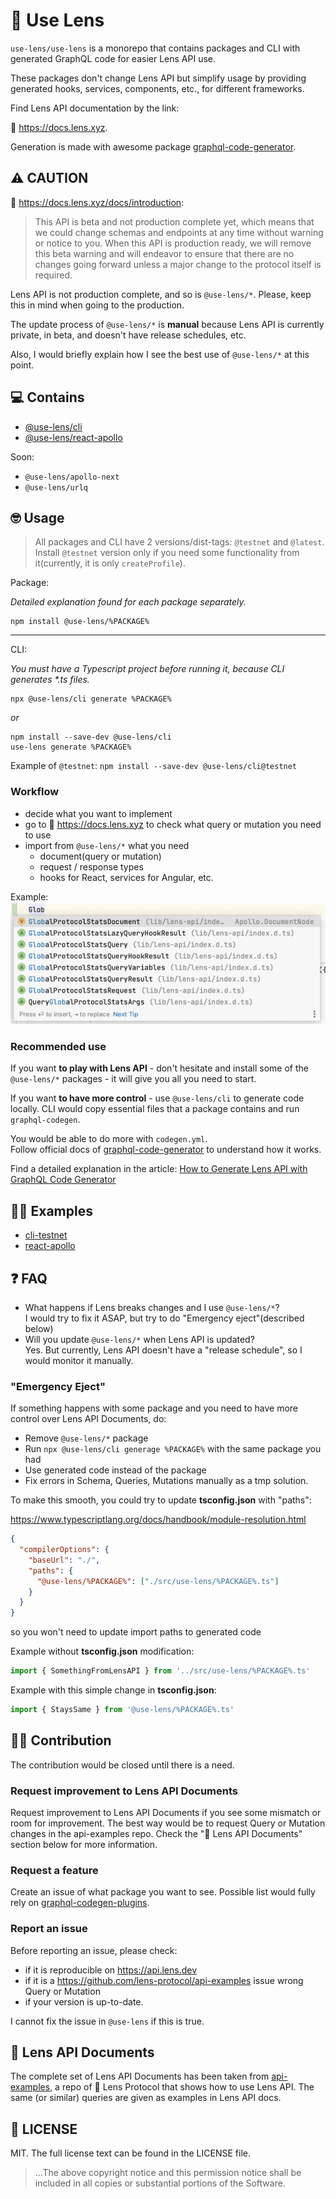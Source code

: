 # 🌱 Use Lens
`use-lens/use-lens` is a monorepo that contains packages and CLI with generated GraphQL code for easier Lens API use.

These packages don't change Lens API but simplify usage by providing generated hooks, services, components, etc., for different frameworks.

Find Lens API documentation by the link:

🌿 https://docs.lens.xyz.

Generation is made with awesome package [graphql-code-generator](https://github.com/dotansimha/graphql-code-generator).

## ⚠️ CAUTION
🌿 https://docs.lens.xyz/docs/introduction:
> This API is beta and not production complete yet, which means that we could change schemas and endpoints at any time without warning or notice to you. When this API is production ready, we will remove this beta warning and will endeavor to ensure that there are no changes going forward unless a major change to the protocol itself is required.

Lens API is not production complete, and so is `@use-lens/*`. Please, keep this in mind when going to the production.

The update process of `@use-lens/*` is **manual** because Lens API is currently private, in beta, and doesn't have release schedules, etc.

Also, I would briefly explain how I see the best use of `@use-lens/*` at this point.

## 💻 Contains
- [@use-lens/cli](https://github.com/use-lens/use-lens/tree/main/packages/cli)
- [@use-lens/react-apollo](https://github.com/use-lens/use-lens/tree/main/packages/react-apollo)

Soon:
- `@use-lens/apollo-next`
- `@use-lens/urlq`

## 🤓 Usage

> All packages and CLI have 2 versions/dist-tags: `@testnet` and `@latest`.
> Install `@testnet` version only if you need some functionality from it(currently, it is only `createProfile`).

Package:

_Detailed explanation found for each package separately._

```
npm install @use-lens/%PACKAGE%
```

---
CLI:

_You must have a Typescript project before running it, because CLI generates *.ts files._

```
npx @use-lens/cli generate %PACKAGE%
```
_or_
```
npm install --save-dev @use-lens/cli
use-lens generate %PACKAGE%
```

Example of `@testnet`: `npm install --save-dev @use-lens/cli@testnet`

### Workflow
- decide what you want to implement
- go to 🌿 https://docs.lens.xyz to check what query or mutation you need to use
- import from `@use-lens/*` what you need
  - document(query or mutation)
  - request / response types
  - hooks for React, services for Angular, etc.

Example:
![import-example-react-apollo](import-example-react-apollo.png)

### Recommended use
If you want **to play with Lens API** - don't hesitate and install some of the `@use-lens/*` packages - it will give you all you need to start.

If you want **to have more control** - use `@use-lens/cli` to generate code locally. CLI would copy essential files that a package contains and run `graphql-codegen`.

You would be able to do more with `codegen.yml`.  
Follow official docs of [graphql-code-generator](https://github.com/dotansimha/graphql-code-generator) to understand how it works.

Find a detailed explanation in the article: [How to Generate Lens API with GraphQL Code Generator](https://blog.andriishupta.dev)

## 👨‍🏫 Examples
- [cli-testnet](https://github.com/use-lens/use-lens/tree/main/examples/cli-testnet)
- [react-apollo](https://github.com/use-lens/use-lens/tree/main/examples/react-apollo)

## ❓️ FAQ
- What happens if Lens breaks changes and I use `@use-lens/*`?  
  I would try to fix it ASAP, but try to do "Emergency eject"(described below)
- Will you update `@use-lens/*` when Lens API is updated?  
  Yes. But currently, Lens API doesn't have a "release schedule", so I would monitor it manually.

### "Emergency Eject"
If something happens with some package and you need to have more control over Lens API Documents, do:
- Remove `@use-lens/*` package
- Run `npx @use-lens/cli generage %PACKAGE%` with the same package you had
- Use generated code instead of the package
- Fix errors in Schema, Queries, Mutations manually as a tmp solution.

To make this smooth, you could try to update **tsconfig.json** with "paths":

https://www.typescriptlang.org/docs/handbook/module-resolution.html

```json lines
{
  "compilerOptions": {
    "baseUrl": "./",
    "paths": {
      "@use-lens/%PACKAGE%": ["./src/use-lens/%PACKAGE%.ts"]
    }
  }
}
```

so you won't need to update import paths to generated code

Example without **tsconfig.json** modification:
```typescript jsx
import { SomethingFromLensAPI } from '../src/use-lens/%PACKAGE%.ts'
```

Example with this simple change in **tsconfig.json**:
```typescript jsx
import { StaysSame } from '@use-lens/%PACKAGE%.ts'
```

## 🧑‍💻 Contribution
The contribution would be closed until there is a need.

### Request improvement to Lens API Documents
Request improvement to Lens API Documents if you see some mismatch or room for improvement. The best way would be to request Query or Mutation changes in the api-examples repo.
Check the "🤝 Lens API Documents" section below for more information.

### Request a feature
Create an issue of what package you want to see. Possible list would fully rely on [graphql-codegen-plugins](https://the-guild.dev/graphql/codegen/plugins).

### Report an issue
Before reporting an issue, please check:
- if it is reproducible on https://api.lens.dev
- if it is a https://github.com/lens-protocol/api-examples issue wrong Query or Mutation
- if your version is up-to-date.

I cannot fix the issue in `@use-lens` if this is true.

## 🤝 Lens API Documents
The complete set of Lens API Documents has been taken from [api-examples](https://github.com/lens-protocol/api-examples), a repo of 🌿 Lens Protocol that shows how to use Lens API.
The same (or similar) queries are given as examples in Lens API docs.

## 🔎 LICENSE

MIT. The full license text can be found in the LICENSE file.

> ...The above copyright notice and this permission notice shall be included in all
copies or substantial portions of the Software.
